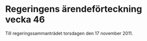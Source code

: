 # Regeringens ärendeförteckning vecka 46

Till regeringssammanträdet torsdagen den 17 november 2011.
